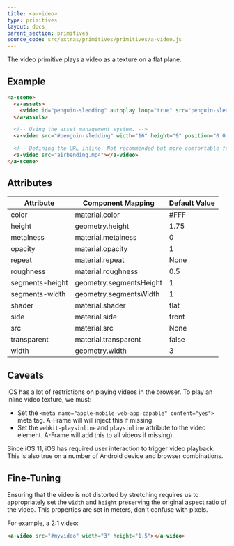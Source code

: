 ```yaml
---
title: <a-video>
type: primitives
layout: docs
parent_section: primitives
source_code: src/extras/primitives/primitives/a-video.js
---
```


The video primitive plays a video as a texture on a flat plane.

## Example

```html
<a-scene>
  <a-assets>
    <video id="penguin-sledding" autoplay loop="true" src="penguin-sledding.mp4"></video>
  </a-assets>

  <!-- Using the asset management system. -->
  <a-video src="#penguin-sledding" width="16" height="9" position="0 0 -20"></a-video>

  <!-- Defining the URL inline. Not recommended but more comfortable for web developers. -->
  <a-video src="airbending.mp4"></a-video>
</a-scene>
```

## Attributes

| Attribute       | Component Mapping       | Default Value |
| --------        | -----------------       | ------------- |
| color           | material.color          | #FFF          |
| height          | geometry.height         | 1.75          |
| metalness       | material.metalness      | 0             |
| opacity         | material.opacity        | 1             |
| repeat          | material.repeat         | None          |
| roughness       | material.roughness      | 0.5           |
| segments-height | geometry.segmentsHeight | 1             |
| segments-width  | geometry.segmentsWidth  | 1             |
| shader          | material.shader         | flat          |
| side            | material.side           | front         |
| src             | material.src            | None          |
| transparent     | material.transparent    | false         |
| width           | geometry.width          | 3             |

## Caveats

iOS has a lot of restrictions on playing videos in the browser. To play an inline video texture, we must:

- Set the `<meta name="apple-mobile-web-app-capable" content="yes">` meta tag. A-Frame will will inject this if missing.
- Set the `webkit-playsinline` and `playsinline` attribute to the video element. A-Frame will add this to all videos if missing).

Since iOS 11, iOS has required user interaction to trigger video playback. This is also true on a number of Android device and
browser combinations.

## Fine-Tuning

Ensuring that the video is not distorted by stretching requires us to appropriately set the `width` and `height` preserving the original aspect ratio of the video. This properties are set in meters, don't confuse with pixels.

For example, a 2:1 video:

```html
<a-video src="#myvideo" width="3" height="1.5"></a-video>
```


